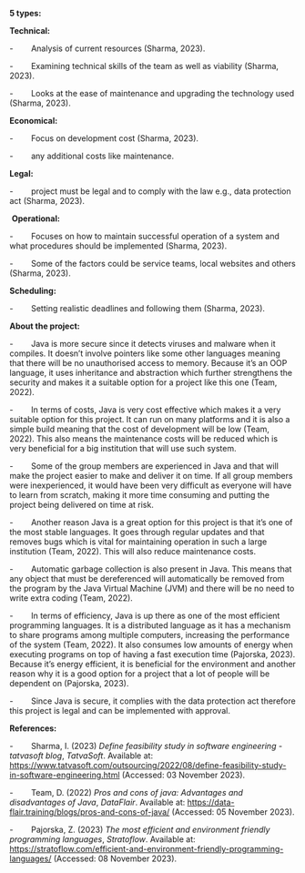 **5 types:**

**Technical:**

-        Analysis of current resources (Sharma, 2023).

-        Examining technical skills of the team as well as viability (Sharma, 2023).

-        Looks at the ease of maintenance and upgrading the technology used (Sharma, 2023).

**Economical:**

-        Focus on development cost (Sharma, 2023).

-        any additional costs like maintenance.

**Legal:**

-        project must be legal and to comply with the law e.g., data protection act (Sharma, 2023).

 **Operational:**

-        Focuses on how to maintain successful operation of a system and what procedures should be implemented (Sharma, 2023).

-        Some of the factors could be service teams, local websites and others (Sharma, 2023).

**Scheduling:**

-        Setting realistic deadlines and following them (Sharma, 2023).

**About the project:**

-        Java is more secure since it detects viruses and malware when it compiles. It doesn’t involve pointers like some other languages meaning that there will be no unauthorised access to memory. Because it’s an OOP language, it uses inheritance and abstraction which further strengthens the security and makes it a suitable option for a project like this one (Team, 2022).

-        In terms of costs, Java is very cost effective which makes it a very suitable option for this project. It can run on many platforms and it is also a simple build meaning that the cost of development will be low (Team, 2022). This also means the maintenance costs will be reduced which is very beneficial for a big institution that will use such system.

-        Some of the group members are experienced in Java and that will make the project easier to make and deliver it on time. If all group members were inexperienced, it would have been very difficult as everyone will have to learn from scratch, making it more time consuming and putting the project being delivered on time at risk.

-        Another reason Java is a great option for this project is that it’s one of the most stable languages. It goes through regular updates and that removes bugs which is vital for maintaining operation in such a large institution (Team, 2022). This will also reduce maintenance costs.

-        Automatic garbage collection is also present in Java. This means that any object that must be dereferenced will automatically be removed from the program by the Java Virtual Machine (JVM) and there will be no need to write extra coding (Team, 2022).

-        In terms of efficiency, Java is up there as one of the most efficient programming languages. It is a distributed language as it has a mechanism to share programs among multiple computers, increasing the performance of the system (Team, 2022). It also consumes low amounts of energy when executing programs on top of having a fast execution time (Pajorska, 2023). Because it’s energy efficient, it is beneficial for the environment and another reason why it is a good option for a project that a lot of people will be dependent on (Pajorska, 2023).

-        Since Java is secure, it complies with the data protection act therefore this project is legal and can be implemented with approval.

**References:**

-        Sharma, I. (2023) _Define feasibility study in software engineering - tatvasoft blog_, _TatvaSoft_. Available at: https://www.tatvasoft.com/outsourcing/2022/08/define-feasibility-study-in-software-engineering.html (Accessed: 03 November 2023).

-        Team, D. (2022) _Pros and cons of java: Advantages and disadvantages of Java_, _DataFlair_. Available at: https://data-flair.training/blogs/pros-and-cons-of-java/ (Accessed: 05 November 2023).

-        Pajorska, Z. (2023) _The most efficient and environment friendly programming languages_, _Stratoflow_. Available at: https://stratoflow.com/efficient-and-environment-friendly-programming-languages/ (Accessed: 08 November 2023).